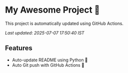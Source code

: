 # My Awesome Project 🚀

This project is automatically updated using GitHub Actions.

_Last updated: 2025-07-07 17:50:40 IST_

## Features
- Auto-update README using Python 🐍
- Auto Git push with GitHub Actions 🤖
